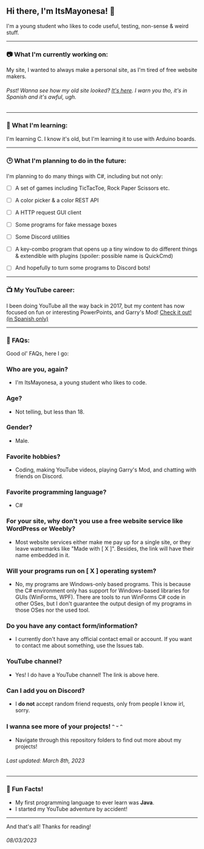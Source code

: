 ## Hi there, I'm ItsMayonesa! 👋
I'm a young student who likes to code useful, testing, non-sense & weird stuff.

---
### 📷 What I'm currently working on:

My site, I wanted to always make a personal site, as I'm tired of free website makers.

###### Psst! Wanna see how my old site looked? [It's here](https://hxd114649.wixsite.com/mayonesa). I warn you tho, it's in Spanish and it's awful, ugh.
---
### 🌱 What I'm learning:

I'm learning C. I know it's old, but I'm learning it to use with Arduino boards.

---
### 🕑 What I'm planning to do in the future:
I'm planning to do many things with C#, including but not only:
- [ ] A set of games including TicTacToe, Rock Paper Scissors etc.
- [ ] A color picker & a color REST API
- [ ] A HTTP request GUI client
- [ ] Some programs for fake message boxes
- [ ] Some Discord utilities
- [ ] A key-combo program that opens up a tiny window to do different things & extendible with plugins (spoiler: possible name is QuickCmd)

- [ ] And hopefully to turn some programs to Discord bots!
---
### 📺 My YouTube career:

I been doing YouTube all the way back in 2017, but my content has now focused on fun or interesting PowerPoints, and Garry's Mod! [Check it out! (in Spanish only)](https://www.youtube.com/@ItsMayonesa668/videos)

---
### 💬 FAQs:
Good ol' FAQs, here I go:
### Who are you, again?
- I'm ItsMayonesa, a young student who likes to code.

### Age?
- Not telling, but less than 18.

### Gender?
- Male.

### Favorite hobbies?
- Coding, making YouTube videos, playing Garry's Mod, and chatting with friends on Discord.

### Favorite programming language?
- C#

### For your site, why don't you use a free website service like WordPress or Weebly?
- Most website services either make me pay up for a single site, or they leave watermarks like "Made with \[ X ]". Besides, the link will have their name embedded in it.

### Will your programs run on \[ X ] operating system?
- No, my programs are Windows-only based programs. This is because the C# environment only has support for Windows-based libraries for GUIs (WinForms, WPF). There are tools to run WinForms C# code in other OSes, but I don't guarantee the output design of my programs in those OSes nor the used tool.

### Do you have any contact form/information?
- I currently don't have any official contact email or account. If you want to contact me about something, use the Issues tab.

### YouTube channel?
- Yes! I do have a YouTube channel! The link is above here.

### Can I add you on Discord?
- I **do not** accept random friend requests, only from people I know irl, sorry.

### I wanna see more of your projects! ᵔ ᵕ ᵔ
- Navigate through this repository folders to find out more about my projects!

###### Last updated: March 8th, 2023
---
### 🍦 Fun Facts!
- My first programming language to ever learn was **Java**.
- I started my YouTube adventure by accident!

---
And that's all! Thanks for reading!
###### 08/03/2023

<!--
**ItsMayonesa/ItsMayonesa** is a ✨ _special_ ✨ repository because its `README.md` (this file) appears on your GitHub profile.

Here are some ideas to get you started:

- 🔭 I’m currently working on ...
- 🌱 I’m currently learning ...
- 👯 I’m looking to collaborate on ...
- 🤔 I’m looking for help with ...
- 💬 Ask me about ...
- 📫 How to reach me: ...
- 😄 Pronouns: ...
- ⚡ Fun fact: ...
-->
